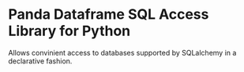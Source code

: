 
# Panda Dataframe SQL Access Library for Python

Allows convinient access to databases supported by SQLalchemy in a declarative fashion.
